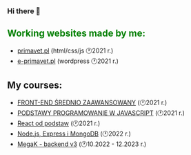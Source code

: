 ### Hi there 👋

<h2 style="color:green"> Working websites made by me: </h2>
<ul>
  <li> <a href="http://primavet.pl">primavet.pl</a> <span>  (html/css/js 🕐2021 r.)</span></li>
  <li> <a href="http://eprimavet.pl">e-primavet.pl</a> <span> (wordpress 🕐2021 r.)<span> </li>
</ul>

<h2> My courses: </h2>
<ul>
  <li> <a href="https://websamuraj.pl/kurs/front-end-zaawansowany-w-15-dni-kurs-online/">FRONT-END ŚREDNIO ZAAWANSOWANY</a> <span>  (🕐2021 r.)</span></li>
  <li> <a href="https://websamuraj.pl/kurs/programowanie-w-javascript/">PODSTAWY PROGRAMOWANIE W JAVASCRIPT</a> <span> (🕐2021 r.)<span> </li>
  <li> <a href="https://www.udemy.com/course/kurs-react-od-podstaw/">React od podstaw</a> <span> (🕐2021 r.)<span> </li>
  <li> <a href="https://www.udemy.com/course/kurs-nodejs-express-mongodb/">Node.js, Express i MongoDB</a> <span> (🕐2022 r.)<span> </li>
  <li> <a href="https://www.megak.pl/">MegaK - backend v3</a> <span> (🕐10.2022 - 12.2023 r.)<span> </li>
</ul>

 
